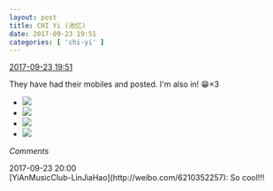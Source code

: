 ```yaml
---
layout: post
title: CHI Yi (池忆)
date: 2017-09-23 19:51
categories: [ 'chi-yi' ]
---
```


<div class="weibo-info">
  <a href="http://weibo.com/6117581836/FnaMDqn5t">2017-09-23 19:51</a>
</div>

They have had their mobiles and posted. I'm also in! :grin:×3

<!-- more -->

<ul class="weibo-pic-list-2">
  <li class="weibo-pic">
    <a href="https://wx2.sinaimg.cn/mw690/006G0KuMgy1fjtqnbanvcj30k00qowh7.jpg"><img src="https://wx2.sinaimg.cn/thumb150/006G0KuMgy1fjtqnbanvcj30k00qowh7.jpg" /></a>
  </li>
  <li class="weibo-pic">
    <a href="https://wx4.sinaimg.cn/mw690/006G0KuMgy1fjtqnbyx3vj30qo0zk3zn.jpg"><img src="https://wx4.sinaimg.cn/thumb150/006G0KuMgy1fjtqnbyx3vj30qo0zk3zn.jpg" /></a>
  </li>
  <li class="weibo-pic">
    <a href="https://wx1.sinaimg.cn/mw690/006G0KuMgy1fjtqncvngpj30k00qojtw.jpg"><img src="https://wx1.sinaimg.cn/thumb150/006G0KuMgy1fjtqncvngpj30k00qojtw.jpg" /></a>
  </li>
  <li class="weibo-pic">
    <a href="https://wx3.sinaimg.cn/mw690/006G0KuMgy1fjtqndrxl7j30k00qotb2.jpg"><img src="https://wx3.sinaimg.cn/thumb150/006G0KuMgy1fjtqndrxl7j30k00qotb2.jpg" /></a>
  </li>
</ul>

*Comments*

<div class="weibo-info">2017-09-23 20:00</div>
[YiAnMusicClub-LinJiaHao](http://weibo.com/6210352257): So cool!!!

